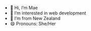 - 👋 Hi, I’m Mae
- 👀 I’m interested in web development
- 🌱 I’m from New Zealand
- 😄 Pronouns: She/Her


<!---
Mae-BC/Mae-BC is a ✨ special ✨ repository because its `README.md` (this file) appears on your GitHub profile.
You can click the Preview link to take a look at your changes.
--->
